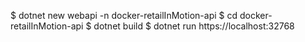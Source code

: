 $ dotnet new webapi -n docker-retailInMotion-api
$ cd docker-retailInMotion-api
$ dotnet build
$ dotnet run
https://localhost:32768
